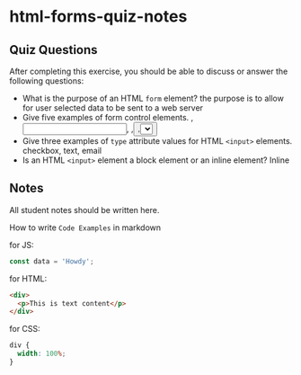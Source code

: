# html-forms-quiz-notes

## Quiz Questions

After completing this exercise, you should be able to discuss or answer the following questions:

- What is the purpose of an HTML `form` element?
  the purpose is to allow for user selected data to be sent to a web server
- Give five examples of form control elements.
  <label>, <input>, <texrarea>,<button>,<select>
- Give three examples of `type` attribute values for HTML `<input>` elements.
  checkbox, text, email
- Is an HTML `<input>` element a block element or an inline element?
  Inline

## Notes

All student notes should be written here.

How to write `Code Examples` in markdown

for JS:

```javascript
const data = 'Howdy';
```

for HTML:

```html
<div>
  <p>This is text content</p>
</div>
```

for CSS:

```css
div {
  width: 100%;
}
```
